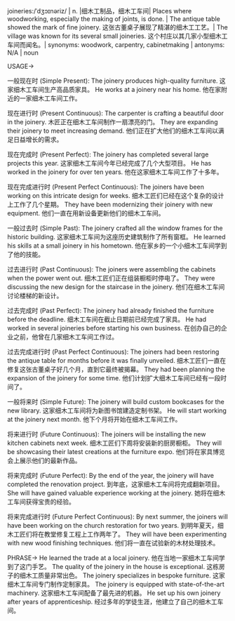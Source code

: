 joineries:/ˈdʒɔɪnəriz/ | n. |细木工制品，细木工车间| Places where woodworking, especially the making of joints, is done. | The antique table showed the mark of fine joinery. 这张古董桌子展现了精湛的细木工工艺。|  The village was known for its several small joineries.  这个村庄以其几家小型细木工车间而闻名。| synonyms: woodwork, carpentry, cabinetmaking | antonyms: N/A | noun


USAGE->

一般现在时 (Simple Present):
The joinery produces high-quality furniture.  这家细木工车间生产高品质家具。
He works at a joinery near his home. 他在家附近的一家细木工车间工作。

现在进行时 (Present Continuous):
The carpenter is crafting a beautiful door in the joinery.  木匠正在细木工车间制作一扇漂亮的门。
They are expanding their joinery to meet increasing demand. 他们正在扩大他们的细木工车间以满足日益增长的需求。

现在完成时 (Present Perfect):
The joinery has completed several large projects this year.  这家细木工车间今年已经完成了几个大型项目。
He has worked in the joinery for over ten years. 他在这家细木工车间工作了十多年。

现在完成进行时 (Present Perfect Continuous):
The joiners have been working on this intricate design for weeks.  细木工匠们已经在这个复杂的设计上工作了几个星期。
They have been modernizing their joinery with new equipment. 他们一直在用新设备更新他们的细木工车间。

一般过去时 (Simple Past):
The joinery crafted all the window frames for the historic building.  这家细木工车间为这座历史建筑制作了所有窗框。
He learned his skills at a small joinery in his hometown. 他在家乡的一个小细木工车间学到了他的技能。


过去进行时 (Past Continuous):
The joiners were assembling the cabinets when the power went out.  细木工匠们正在组装橱柜时停电了。
They were discussing the new design for the staircase in the joinery. 他们在细木工车间讨论楼梯的新设计。

过去完成时 (Past Perfect):
The joinery had already finished the furniture before the deadline.  细木工车间在截止日期前已经完成了家具。
He had worked in several joineries before starting his own business. 在创办自己的企业之前，他曾在几家细木工车间工作过。

过去完成进行时 (Past Perfect Continuous):
The joiners had been restoring the antique table for months before it was finally unveiled. 细木工匠们一直在修复这张古董桌子好几个月，直到它最终被揭幕。
They had been planning the expansion of the joinery for some time.  他们计划扩大细木工车间已经有一段时间了。


一般将来时 (Simple Future):
The joinery will build custom bookcases for the new library.  这家细木工车间将为新图书馆建造定制书架。
He will start working at the joinery next month. 他下个月将开始在细木工车间工作。

将来进行时 (Future Continuous):
The joiners will be installing the new kitchen cabinets next week.  细木工匠们下周将安装新的厨房橱柜。
They will be showcasing their latest creations at the furniture expo. 他们将在家具博览会上展示他们的最新作品。


将来完成时 (Future Perfect):
By the end of the year, the joinery will have completed the renovation project.  到年底，这家细木工车间将完成翻新项目。
She will have gained valuable experience working at the joinery. 她将在细木工车间获得宝贵的经验。


将来完成进行时 (Future Perfect Continuous):
By next summer, the joiners will have been working on the church restoration for two years.  到明年夏天，细木工匠们将在教堂修复工程上工作两年了。
They will have been experimenting with new wood finishing techniques. 他们将一直在试验新的木材处理技术。


PHRASE->
He learned the trade at a local joinery. 他在当地一家细木工车间学到了这门手艺。
The quality of the joinery in the house is exceptional.  这栋房子的细木工质量非常出色。
The joinery specializes in bespoke furniture. 这家细木工车间专门制作定制家具。
The joinery is equipped with state-of-the-art machinery.  这家细木工车间配备了最先进的机器。
He set up his own joinery after years of apprenticeship.  经过多年的学徒生涯，他建立了自己的细木工车间。
